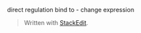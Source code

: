 direct regulation 
bind to - change expression



> Written with [StackEdit](https://stackedit.io/).
<!--stackedit_data:
eyJoaXN0b3J5IjpbLTIxMDMwNDkyMDQsNzMwOTk4MTE2XX0=
-->